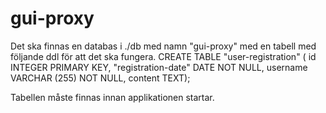 # gui-proxy

Det ska finnas en databas i ./db med namn "gui-proxy" med en tabell med följande ddl för att det ska fungera.
CREATE TABLE "user-registration" (
  id INTEGER PRIMARY KEY,
  "registration-date" DATE NOT NULL,
  username VARCHAR (255) NOT NULL,
  content TEXT);

Tabellen måste finnas innan applikationen startar.
